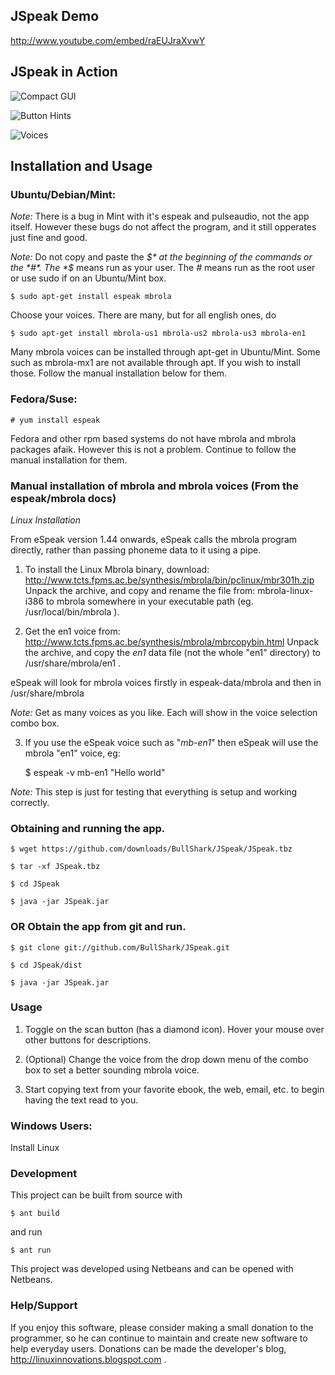 ## JSpeak Demo

http://www.youtube.com/embed/raEUJraXvwY

## JSpeak in Action

![Compact GUI](http://i.imagebanana.com/img/8bqnnbah/JSpeak_025.png)

![Button Hints](http://i.imagebanana.com/img/s31ofq39/JSpeak_024.png)

![Voices](http://i.imagebanana.com/img/i36ea15x/JSpeak_026.png)

## Installation and Usage

### Ubuntu/Debian/Mint:

*Note:* There is a bug in Mint with it's espeak and pulseaudio, not the app itself. However these bugs do not affect the program, and it still opperates just fine and good.

*Note:* Do not copy and paste the *$* at the beginning of the commands or the *#*. The *$* means run as your user. The *#* means run as the root user or use sudo if on an Ubuntu/Mint box.

    $ sudo apt-get install espeak mbrola

Choose your voices. There are many, but for all english ones, do

    $ sudo apt-get install mbrola-us1 mbrola-us2 mbrola-us3 mbrola-en1

Many mbrola voices can be installed through apt-get in Ubuntu/Mint. Some such as mbrola-mx1 are not available through apt. If you wish to install those. Follow the manual installation below for them.

### Fedora/Suse:

    # yum install espeak

Fedora and other rpm based systems do not have mbrola and mbrola packages afaik. However this is not a problem. Continue to follow the manual installation for them.

### Manual installation of mbrola and mbrola voices (From the espeak/mbrola docs)

*Linux Installation*

From eSpeak version 1.44 onwards, eSpeak calls the mbrola program directly, rather than passing phoneme data to it using a pipe.



1. To install the Linux Mbrola binary, download:
http://www.tcts.fpms.ac.be/synthesis/mbrola/bin/pclinux/mbr301h.zip
Unpack the archive, and copy and rename the file from: mbrola-linux-i386 to
mbrola somewhere in your executable path (eg. /usr/local/bin/mbrola ).



2. Get the en1 voice from:
http://www.tcts.fpms.ac.be/synthesis/mbrola/mbrcopybin.html
Unpack the archive, and copy the *en1* data file (not the whole "en1"
directory) to /usr/share/mbrola/en1 .

  eSpeak will look for mbrola voices firstly in espeak-data/mbrola and then in /usr/share/mbrola

  *Note:* Get as many voices as you like. Each will show in the voice selection combo box.



3. If you use the eSpeak voice such as "*mb-en1*" then eSpeak will use the mbrola "en1" voice, eg:

   $ espeak -v mb-en1 "Hello world"

  *Note:* This step is just for testing that everything is setup and working correctly.


### Obtaining and running the app.

    $ wget https://github.com/downloads/BullShark/JSpeak/JSpeak.tbz

    $ tar -xf JSpeak.tbz

    $ cd JSpeak

    $ java -jar JSpeak.jar

### OR Obtain the app from git and run.

    $ git clone git://github.com/BullShark/JSpeak.git

    $ cd JSpeak/dist

    $ java -jar JSpeak.jar

### Usage

1. Toggle on the scan button (has a diamond icon). Hover your mouse over other buttons for descriptions.

2. (Optional) Change the voice from the drop down menu of the combo box to set a better sounding mbrola voice.

3. Start copying text from your favorite ebook, the web, email, etc. to begin having the text read to you.

### Windows Users:
Install Linux

### Development

This project can be built from source with

    $ ant build

and run

    $ ant run

This project was developed using Netbeans and can be opened with Netbeans.

### Help/Support

If you enjoy this software, please consider making a small donation to the programmer, so he can continue to maintain and create new software to help everyday users. Donations can be made the developer's blog, http://linuxinnovations.blogspot.com .
 
